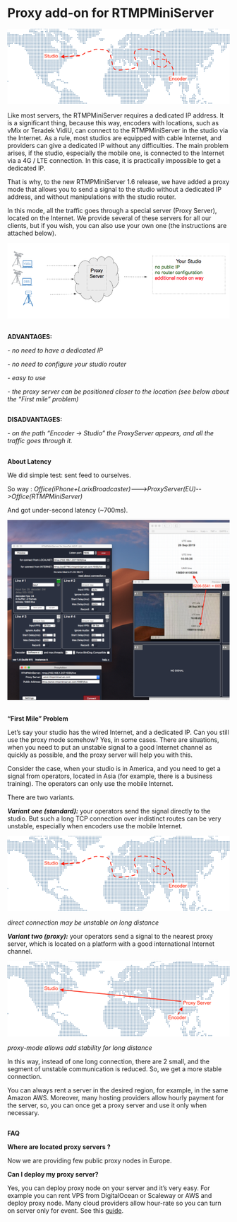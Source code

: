 **Proxy add-on for RTMPMiniServer**
==

![](w01.png)

Like most servers, the RTMPMiniServer requires a dedicated IP address. It is a significant thing, because this way, encoders with locations, such as vMix or Teradek VidiU, can connect to the RTMPMiniServer in the studio via the Internet. As a rule, most studios are equipped with cable Internet, and providers can give a dedicated IP without any difficulties. The main problem arises, if the studio, especially the mobile one, is connected to the Internet via a 4G / LTE connection. In this case, it is practically impossible to get a dedicated IP.

That is why, to the new RTMPMiniServer 1.6 release, we have added a proxy mode that allows you to send a signal to the studio without a dedicated IP address, and without manipulations with the studio router.

In this mode, all the traffic goes through a special server (Proxy Server), located on the Internet. We provide several of these servers for all our clients, but if you wish, you can also use your own one (the instructions are attached below).

![](w02.png)
##

**ADVANTAGES:**

*- no need to have a dedicated IP*

*- no need to configure your studio router*

*- easy to use*

*- the proxy server can be positioned closer to the location (see below about the “First mile” problem)*
##

**DISADVANTAGES:**

*- on the path “Encoder → Studio” the ProxyServer appears, and all the traffic goes through it.*
##

**About Latency**

We did simple test: sent feed to ourselves.

So way : *Office(iPhone+LarixBroadcaster)--->ProxyServer(EU)-->Office(RTMPMiniServer)* 

And got under-second latency (~700ms).

![](w03.png)
##

**“First Mile” Problem**

Let’s say your studio has the wired Internet, and a dedicated IP. Can you still use the proxy mode somehow? Yes, in some cases. There are situations, when you need to put an unstable signal to a good Internet channel as quickly as possible, and the proxy server will help you with this.

Consider the case, when your studio is in America, and you need to get a signal from operators, located in Asia (for example, there is a business training). The operators can only use the mobile Internet.

There are two variants.

***Variant one (standard):*** your operators send the signal directly to the studio. But such a long TCP connection over indistinct routes can be very unstable, especially when encoders use the mobile Internet.

![](w04.png)

*direct connection may be unstable on long distance*

***Variant two (proxy):*** your operators send a signal to the nearest proxy server, which is located on a platform with a good international Internet channel.

![](w05.png)

*proxy-mode allows add stability for long distance*

In this way, instead of one long connection, there are 2 small, and the segment of unstable communication is reduced. So, we get a more stable connection.

You can always rent a server in the desired region, for example, in the same Amazon AWS. Moreover, many hosting providers allow hourly payment for the server, so, you can once get a proxy server and use it only when necessary.
##

**FAQ**

**Where are located proxy servers ?**

Now we are providing few public proxy nodes in Europe.

**Can I deploy my proxy server?**

Yes, you can deploy proxy node on your server and it’s very easy.
For example you can rent VPS from DigitalOcean or Scaleway or AWS and deploy proxy node. Many cloud providers allow hour-rate so you can turn on server only for event. See this [guide](http://help.garaninapps.com/2019/09/09/custom-proxy-server/).
